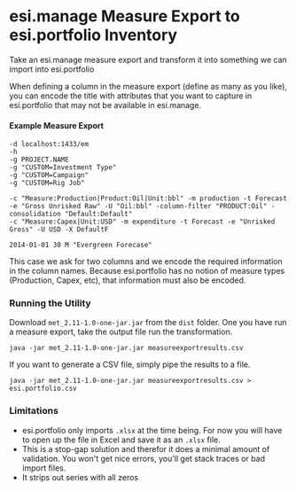 esi.manage Measure Export to esi.portfolio Inventory
====================================================

Take an esi.manage measure export and transform it into something we can import into esi.portfolio

When defining a column in the measure export (define as many as you like), you can encode the title with attributes that you want to capture in esi.portfolio that may not be available in esi.manage.

#### Example Measure Export
```
-d localhost:1433/em
-h
-g PROJECT.NAME
-g "CUSTOM=Investment Type"
-g "CUSTOM=Campaign"
-g "CUSTOM=Rig Job"

-c "Measure:Production|Product:Oil|Unit:bbl" -m production -t Forecast -e "Gross Unrisked Raw" -U "Oil:bbl" -column-filter "PRODUCT:Oil" -consolidation "Default:Default"
-c "Measure:Capex|Unit:USD" -m expenditure -t Forecast -e "Unrisked Gross" -U USD -X DefaultF

2014-01-01 30 M "Evergreen Forecase"
```

This case we ask for two columns and we encode the required information in the column names. Because esi.portfolio has no notion of measure types (Production, Capex, etc), that information must also be encoded.

### Running the Utility
Download `met_2.11-1.0-one-jar.jar` from the `dist` folder. One you have run a measure export, take the output file run the transformation.
```
java -jar met_2.11-1.0-one-jar.jar measureexportresults.csv
```

If you want to generate a CSV file, simply pipe the results to a file.
```
java -jar met_2.11-1.0-one-jar.jar measureexportresults.csv > esi.portfolio.csv
```

### Limitations 
* esi.portfolio only imports `.xlsx` at the time being. For now you will have to open up the file in Excel and save it as an `.xlsx` file. 
* This is a stop-gap solution and therefor it does a minimal amount of validation. You won't get nice errors, you'll get stack traces or bad import files.
* It strips out series with all zeros




